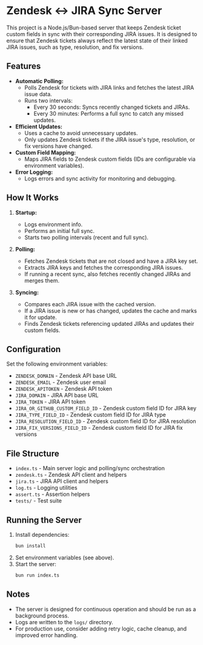 # Zendesk ↔ JIRA Sync Server

This project is a Node.js/Bun-based server that keeps Zendesk ticket custom fields in sync with their corresponding JIRA issues. It is designed to ensure that Zendesk tickets always reflect the latest state of their linked JIRA issues, such as type, resolution, and fix versions.

## Features

- **Automatic Polling:**
  - Polls Zendesk for tickets with JIRA links and fetches the latest JIRA issue data.
  - Runs two intervals:
    - Every 30 seconds: Syncs recently changed tickets and JIRAs.
    - Every 30 minutes: Performs a full sync to catch any missed updates.
- **Efficient Updates:**
  - Uses a cache to avoid unnecessary updates.
  - Only updates Zendesk tickets if the JIRA issue's type, resolution, or fix versions have changed.
- **Custom Field Mapping:**
  - Maps JIRA fields to Zendesk custom fields (IDs are configurable via environment variables).
- **Error Logging:**
  - Logs errors and sync activity for monitoring and debugging.

## How It Works

1. **Startup:**
   - Logs environment info.
   - Performs an initial full sync.
   - Starts two polling intervals (recent and full sync).

2. **Polling:**
   - Fetches Zendesk tickets that are not closed and have a JIRA key set.
   - Extracts JIRA keys and fetches the corresponding JIRA issues.
   - If running a recent sync, also fetches recently changed JIRAs and merges them.

3. **Syncing:**
   - Compares each JIRA issue with the cached version.
   - If a JIRA issue is new or has changed, updates the cache and marks it for update.
   - Finds Zendesk tickets referencing updated JIRAs and updates their custom fields.

## Configuration

Set the following environment variables:

- `ZENDESK_DOMAIN` - Zendesk API base URL
- `ZENDESK_EMAIL` - Zendesk user email
- `ZENDESK_APITOKEN` - Zendesk API token
- `JIRA_DOMAIN` - JIRA API base URL
- `JIRA_TOKEN` - JIRA API token
- `JIRA_OR_GITHUB_CUSTOM_FIELD_ID` - Zendesk custom field ID for JIRA key
- `JIRA_TYPE_FIELD_ID` - Zendesk custom field ID for JIRA type
- `JIRA_RESOLUTION_FIELD_ID` - Zendesk custom field ID for JIRA resolution
- `JIRA_FIX_VERSIONS_FIELD_ID` - Zendesk custom field ID for JIRA fix versions

## File Structure

- `index.ts` - Main server logic and polling/sync orchestration
- `zendesk.ts` - Zendesk API client and helpers
- `jira.ts` - JIRA API client and helpers
- `log.ts` - Logging utilities
- `assert.ts` - Assertion helpers
- `tests/` - Test suite

## Running the Server

1. Install dependencies:
   ```bash
   bun install
   ```
2. Set environment variables (see above).
3. Start the server:
   ```bash
   bun run index.ts
   ```

## Notes

- The server is designed for continuous operation and should be run as a background process.
- Logs are written to the `logs/` directory.
- For production use, consider adding retry logic, cache cleanup, and improved error handling.



